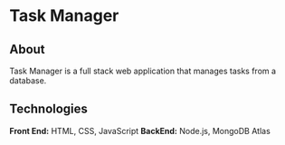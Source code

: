 # Task Manager

## About
Task Manager is a full stack web application that manages tasks from a database.

## Technologies
**Front End:** HTML, CSS, JavaScript
**BackEnd:** Node.js, MongoDB Atlas
